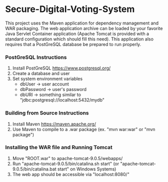 # Secure-Digital-Voting-System
This project uses the Maven application for dependency management and WAR packaging.
The web application archive can be loaded by your favorite Java Servlet Container application 
(Apache Tomcat is provided with a standard configuration which should fill this need).
This application also requires that a PostGreSQL database be prepared to run properly.

### PostGreSQL Instructions
1) Install PostGreSQL <https://www.postgresql.org/>
2) Create a database and user
3) Set system environment variables
    * dbUser -> user account
    * dbPassword -> user's password
    * dbURI -> something similar to "jdbc:postgresql://localhost:5432/mydb"
    
### Building from Source Instructions
1) Install Maven <https://maven.apache.org/>
2) Use Maven to compile to a .war package (ex. "mvn war:war" or "mvn package")

### Installing the WAR file and Running Tomcat
1) Move "ROOT.war" to apache-tomcat-9.0.5/webapps/
2) Run "apache-tomcat-9.0.5/bin/catalina.sh start" 
    (or "apache-tomcat-9.0.5/bin/catalina.bat start" on Windows Systems)
3) The web app should be accessible via "localhost:8080/"
